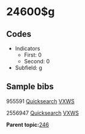 # 24600$g

## Codes

-   Indicators
    -   First: 0
    -   Second: 0
-   Subfield: g

## Sample bibs

955591 [Quicksearch](https://search.library.yale.edu/catalog/955591) [VXWS](http://prodorbis.library.yale.edu:7014/vxws/GetHoldingsService?bibId=955591)

2556947 [Quicksearch](https://search.library.yale.edu/catalog/2556947) [VXWS](http://prodorbis.library.yale.edu:7014/vxws/GetHoldingsService?bibId=2556947)

**Parent topic:**[246](../../tags/246/246.md)

